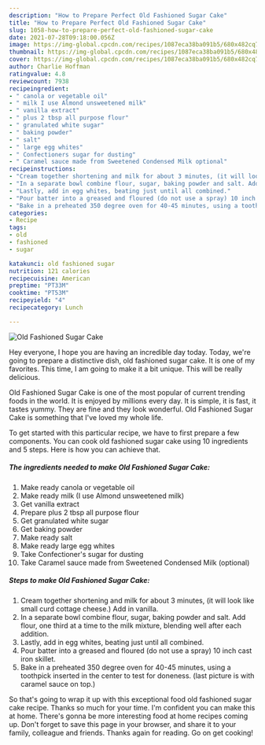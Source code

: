 ```yaml
---
description: "How to Prepare Perfect Old Fashioned Sugar Cake"
title: "How to Prepare Perfect Old Fashioned Sugar Cake"
slug: 1058-how-to-prepare-perfect-old-fashioned-sugar-cake
date: 2021-07-28T09:18:00.056Z
image: https://img-global.cpcdn.com/recipes/1087eca38ba091b5/680x482cq70/old-fashioned-sugar-cake-recipe-main-photo.jpg
thumbnail: https://img-global.cpcdn.com/recipes/1087eca38ba091b5/680x482cq70/old-fashioned-sugar-cake-recipe-main-photo.jpg
cover: https://img-global.cpcdn.com/recipes/1087eca38ba091b5/680x482cq70/old-fashioned-sugar-cake-recipe-main-photo.jpg
author: Charlie Hoffman
ratingvalue: 4.8
reviewcount: 7938
recipeingredient:
- " canola or vegetable oil"
- " milk I use Almond unsweetened milk"
- " vanilla extract"
- " plus 2 tbsp all purpose flour"
- " granulated white sugar"
- " baking powder"
- " salt"
- " large egg whites"
- " Confectioners sugar for dusting"
- " Caramel sauce made from Sweetened Condensed Milk optional"
recipeinstructions:
- "Cream together shortening and milk for about 3 minutes, (it will look like small curd cottage cheese.) Add in vanilla."
- "In a separate bowl combine flour, sugar, baking powder and salt. Add flour, one third at a time to the milk mixture, blending well after each addition."
- "Lastly, add in egg whites, beating just until all combined."
- "Pour batter into a greased and floured (do not use a spray) 10 inch cast iron skillet."
- "Bake in a preheated 350 degree oven for 40-45 minutes, using a toothpick inserted in the center to test for doneness. (last picture is with caramel sauce on top.)"
categories:
- Recipe
tags:
- old
- fashioned
- sugar

katakunci: old fashioned sugar 
nutrition: 121 calories
recipecuisine: American
preptime: "PT33M"
cooktime: "PT53M"
recipeyield: "4"
recipecategory: Lunch

---
```



![Old Fashioned Sugar Cake](https://img-global.cpcdn.com/recipes/1087eca38ba091b5/680x482cq70/old-fashioned-sugar-cake-recipe-main-photo.jpg)

Hey everyone, I hope you are having an incredible day today. Today, we're going to prepare a distinctive dish, old fashioned sugar cake. It is one of my favorites. This time, I am going to make it a bit unique. This will be really delicious.

Old Fashioned Sugar Cake is one of the most popular of current trending foods in the world. It is enjoyed by millions every day. It is simple, it is fast, it tastes yummy. They are fine and they look wonderful. Old Fashioned Sugar Cake is something that I've loved my whole life.




To get started with this particular recipe, we have to first prepare a few components. You can cook old fashioned sugar cake using 10 ingredients and 5 steps. Here is how you can achieve that.

<!--inarticleads1-->

##### The ingredients needed to make Old Fashioned Sugar Cake:

1. Make ready  canola or vegetable oil
1. Make ready  milk (I use Almond unsweetened milk)
1. Get  vanilla extract
1. Prepare  plus 2 tbsp all purpose flour
1. Get  granulated white sugar
1. Get  baking powder
1. Make ready  salt
1. Make ready  large egg whites
1. Take  Confectioner&#39;s sugar for dusting
1. Take  Caramel sauce made from Sweetened Condensed Milk (optional)




<!--inarticleads2-->

##### Steps to make Old Fashioned Sugar Cake:

1. Cream together shortening and milk for about 3 minutes, (it will look like small curd cottage cheese.) Add in vanilla.
1. In a separate bowl combine flour, sugar, baking powder and salt. Add flour, one third at a time to the milk mixture, blending well after each addition.
1. Lastly, add in egg whites, beating just until all combined.
1. Pour batter into a greased and floured (do not use a spray) 10 inch cast iron skillet.
1. Bake in a preheated 350 degree oven for 40-45 minutes, using a toothpick inserted in the center to test for doneness. (last picture is with caramel sauce on top.)




So that's going to wrap it up with this exceptional food old fashioned sugar cake recipe. Thanks so much for your time. I'm confident you can make this at home. There's gonna be more interesting food at home recipes coming up. Don't forget to save this page in your browser, and share it to your family, colleague and friends. Thanks again for reading. Go on get cooking!
